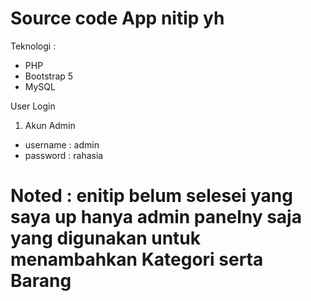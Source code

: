 # Source code App nitip yh

Teknologi :

- PHP
- Bootstrap 5
- MySQL

User Login

1. Akun Admin

- username : admin
- password : rahasia

# Noted : enitip  belum selesei yang saya up hanya admin panelny saja yang digunakan untuk menambahkan Kategori serta Barang
